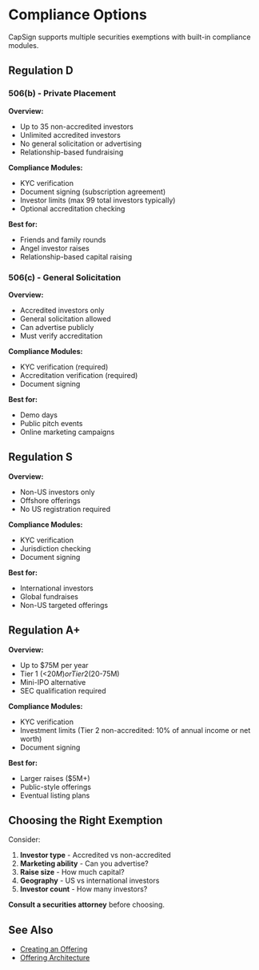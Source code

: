 # Compliance Options

CapSign supports multiple securities exemptions with built-in compliance modules.

## Regulation D

### 506(b) - Private Placement

**Overview:**
- Up to 35 non-accredited investors
- Unlimited accredited investors
- No general solicitation or advertising
- Relationship-based fundraising

**Compliance Modules:**
- KYC verification
- Document signing (subscription agreement)
- Investor limits (max 99 total investors typically)
- Optional accreditation checking

**Best for:**
- Friends and family rounds
- Angel investor raises
- Relationship-based capital raising

### 506(c) - General Solicitation

**Overview:**
- Accredited investors only
- General solicitation allowed
- Can advertise publicly
- Must verify accreditation

**Compliance Modules:**
- KYC verification (required)
- Accreditation verification (required)
- Document signing

**Best for:**
- Demo days
- Public pitch events
- Online marketing campaigns

## Regulation S

**Overview:**
- Non-US investors only
- Offshore offerings
- No US registration required

**Compliance Modules:**
- KYC verification
- Jurisdiction checking
- Document signing

**Best for:**
- International investors
- Global fundraises
- Non-US targeted offerings

## Regulation A+

**Overview:**
- Up to $75M per year
- Tier 1 (<$20M) or Tier 2 ($20-75M)
- Mini-IPO alternative
- SEC qualification required

**Compliance Modules:**
- KYC verification
- Investment limits (Tier 2 non-accredited: 10% of annual income or net worth)
- Document signing

**Best for:**
- Larger raises ($5M+)
- Public-style offerings
- Eventual listing plans

## Choosing the Right Exemption

Consider:

1. **Investor type** - Accredited vs non-accredited
2. **Marketing ability** - Can you advertise?
3. **Raise size** - How much capital?
4. **Geography** - US vs international investors
5. **Investor count** - How many investors?

**Consult a securities attorney** before choosing.

## See Also

- [Creating an Offering](creating-an-offering.md)
- [Offering Architecture](/protocol/offerings.md)

